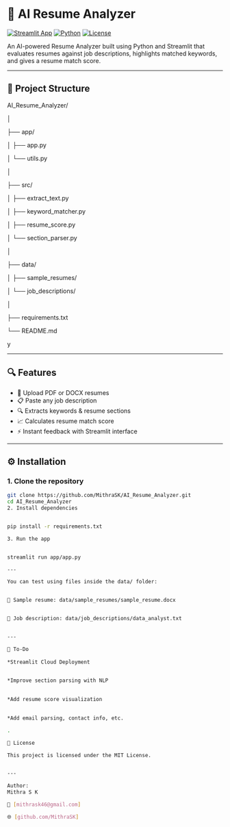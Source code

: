 ﻿# 🤖 AI Resume Analyzer

[![Streamlit App](https://img.shields.io/badge/Streamlit-Live--App-ff4b4b?logo=streamlit)](#)
[![Python](https://img.shields.io/badge/Python-3.9+-blue.svg?logo=python)](https://www.python.org/)
[![License](https://img.shields.io/badge/License-MIT-green.svg)](LICENSE)

An AI-powered Resume Analyzer built using Python and Streamlit that evaluates resumes against job descriptions, highlights matched keywords, and gives a resume match score.

---

## 📂 Project Structure

AI_Resume_Analyzer/

│

├── app/

│ ├── app.py 

│ └── utils.py 

│

├── src/

│ ├── extract_text.py 

│ ├── keyword_matcher.py 

│ ├── resume_score.py 

│ └── section_parser.py 

│


├── data/

│ ├── sample_resumes/ 

│ └── job_descriptions/ 

│

├── requirements.txt

└── README.md

y

---

## 🔍 Features

- 📄 Upload PDF or DOCX resumes  
- 📋 Paste any job description  
- 🔍 Extracts keywords & resume sections  
- 📈 Calculates resume match score  
- ⚡ Instant feedback with Streamlit interface

---

## ⚙️ Installation

### 1. Clone the repository

```bash
git clone https://github.com/MithraSK/AI_Resume_Analyzer.git
cd AI_Resume_Analyzer
2. Install dependencies


pip install -r requirements.txt

3. Run the app


streamlit run app/app.py

---

You can test using files inside the data/ folder:


📄 Sample resume: data/sample_resumes/sample_resume.docx


📝 Job description: data/job_descriptions/data_analyst.txt


---

📌 To-Do
 
*Streamlit Cloud Deployment

 
*Improve section parsing with NLP

 
*Add resume score visualization

 
*Add email parsing, contact info, etc.

.

📄 License

This project is licensed under the MIT License.


---

Author:
Mithra S K

📧 [mithrask46@gmail.com]

🌐 [github.com/MithraSK]

